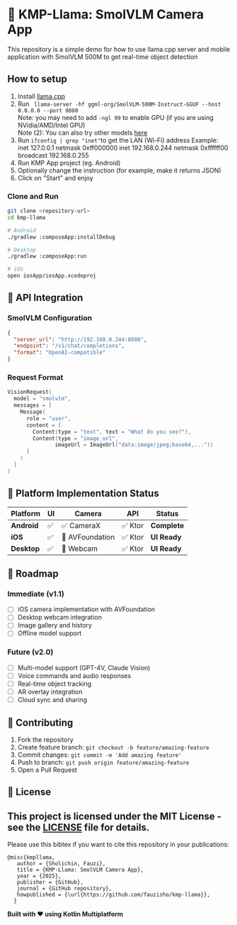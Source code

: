 # 🎥 KMP-Llama: SmolVLM Camera App
This repository is a simple demo for how to use llama.cpp server and mobile application with SmolVLM 500M to get real-time object detection

## How to setup
1. Install [llama.cpp](https://github.com/ggml-org/llama.cpp)
2. Run ` llama-server -hf ggml-org/SmolVLM-500M-Instruct-GGUF --host 0.0.0.0 --port 8080`  
   Note: you may need to add `-ngl 99` to enable GPU (if you are using NVidia/AMD/Intel GPU)  
   Note (2): You can also try other models [here](https://github.com/ggml-org/llama.cpp/blob/master/docs/multimodal.md)
3. Run ` ifconfig | grep "inet" `to get the LAN (Wi-Fi) address
   Example: inet 127.0.0.1 netmask 0xff000000
   inet 192.168.0.244 netmask 0xffffff00 broadcast 192.168.0.255
5. Run KMP App project (eg. Android)
6. Optionally change the instruction (for example, make it returns JSON)
7. Click on "Start" and enjoy

### Clone and Run
```bash
git clone <repository-url>
cd kmp-llama

# Android
./gradlew :composeApp:installDebug

# Desktop
./gradlew :composeApp:run

# iOS
open iosApp/iosApp.xcodeproj
```

## 🔌 API Integration

### **SmolVLM Configuration**
```json
{
  "server_url": "http://192.168.0.244:8080",
  "endpoint": "/v1/chat/completions",
  "format": "OpenAI-compatible"
}
```

### **Request Format**
```kotlin
VisionRequest(
  model = "smolvlm",
  messages = [
    Message(
      role = "user",
      content = [
        Content(type = "text", text = "What do you see?"),
        Content(type = "image_url", 
               imageUrl = ImageUrl("data:image/jpeg;base64,..."))
      ]
    )
  ]
)
```

## 📱 Platform Implementation Status

| Platform | UI | Camera | API | Status |
|----------|----|---------|----|---------|
| **Android** | ✅ | ✅ CameraX | ✅ Ktor | **Complete** |
| **iOS** | ✅ | 🔄 AVFoundation | ✅ Ktor | **UI Ready** |
| **Desktop** | ✅ | 🔄 Webcam | ✅ Ktor | **UI Ready** |

## 🎯 Roadmap

### **Immediate (v1.1)**
- [ ] iOS camera implementation with AVFoundation
- [ ] Desktop webcam integration
- [ ] Image gallery and history
- [ ] Offline model support

### **Future (v2.0)**
- [ ] Multi-model support (GPT-4V, Claude Vision)
- [ ] Voice commands and audio responses
- [ ] Real-time object tracking
- [ ] AR overlay integration
- [ ] Cloud sync and sharing

## 🤝 Contributing

1. Fork the repository
2. Create feature branch: `git checkout -b feature/amazing-feature`
3. Commit changes: `git commit -m 'Add amazing feature'`
4. Push to branch: `git push origin feature/amazing-feature`
5. Open a Pull Request

## 📄 License

This project is licensed under the MIT License - see the [LICENSE](LICENSE) file for details.
---


Please use this bibtex if you want to cite this repository in your publications:

    @misc{kmpllama,
       author = {Sholichin, Fauzi},
       title = {KMP-Llama: SmolVLM Camera App},
       year = {2025},
       publisher = {GitHub},
       journal = {GitHub repository},
       howpublished = {\url{https://github.com/fauzisho/kmp-llama}},
      }
      
**Built with ❤️ using Kotlin Multiplatform**
